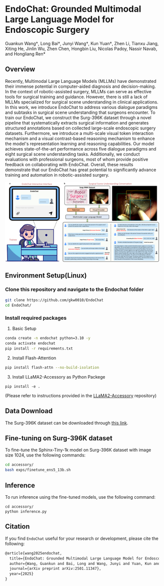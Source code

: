 # EndoChat: Grounded Multimodal Large Language Model for Endoscopic Surgery
Guankun Wang†, Long Bai†, Junyi Wang†, Kun Yuan†, Zhen Li, Tianxu Jiang, Xiting He, Jinlin Wu, Zhen Chen, Hongbin Liu, Nicolas Padoy, Nassir Navab, and Hongliang Ren* <br/>

## Overview
Recently, Multimodal Large Language Models (MLLMs) have demonstrated their immense potential in computer-aided diagnosis and decision-making. In the context of robotic-assisted surgery, MLLMs can serve as effective tools for surgical training and guidance. However, there is still a lack of MLLMs specialized for surgical scene understanding in clinical applications. In this work, we introduce EndoChat to address various dialogue paradigms and subtasks in surgical scene understanding that surgeons encounter. To train our EndoChat, we construct the Surg-396K dataset through a novel pipeline that systematically extracts surgical information and generates structured annotations based on collected large-scale endoscopic surgery datasets. Furthermore, we introduce a multi-scale visual token interaction mechanism and a visual contrast-based reasoning mechanism to enhance the model's representation learning and reasoning capabilities. Our model achieves state-of-the-art performance across five dialogue paradigms and eight surgical scene understanding tasks. Additionally, we conduct evaluations with professional surgeons, most of whom provide positive feedback on collaborating with EndoChat. Overall, these results demonstrate that our EndoChat has great potential to significantly advance training and automation in robotic-assisted surgery.
<p align="center">
  <img 
    width="1000"
    src="./figures/overview.png"
  >
</p>



## Environment Setup(Linux)
### Clone this repository and navigate to the Endochat folder
```bash
git clone https://github.com/gkw0010/EndoChat
cd EndoChat/
```

### Install required packages
1. Basic Setup
```bash
conda create -n endochat python=3.10 -y
conda activate endochat
pip install -r requirements.txt
```
2. Install Flash-Attention
```bash
pip install flash-attn --no-build-isolation
```
3. Install LLaMA2-Accessory as Python Packege
```Shell
pip install -e .
```
(Please refer to instructions provided in the [LLaMA2-Accessory](https://github.com/Alpha-VLLM/LLaMA2-Accessory) repository)

## Data Download
The Surg-396K dataset can be downloaded through [this link](https://mycuhk-my.sharepoint.com/:f:/g/personal/1155180074_link_cuhk_edu_hk/Eo_sCGxP1ZRKu72NT10fQhkBrJCg9brRs_D_peG7EaxPIg?e=nVvOyQ).

## Fine-tuning on Surg-396K dataset
To fine-tune the Sphinx-Tiny-1k model on Surg-396K dataset with image size 1024, use the following commands:
```bash
cd accessory/
bash exps/finetune_ens5_13b.sh
```
## Inference
To run inference using the fine-tuned models, use the following command:
```Shell
cd accessory/
python inference.py
```
## Citation

If you find ``EndoChat`` useful for your research or development, please cite the following:

```latex
@article{wang2025endochat,
  title={EndoChat: Grounded Multimodal Large Language Model for Endoscopic Surgery},
  author={Wang, Guankun and Bai, Long and Wang, Junyi and Yuan, Kun and Li, Zhen and Jiang, Tianxu and He, Xiting and Wu, Jinlin and Chen, Zhen and Lei, Zhen and others},
  journal={arXiv preprint arXiv:2501.11347},
  year={2025}
}
```




